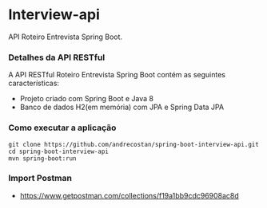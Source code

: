 # Interview-api
API Roteiro Entrevista Spring Boot.
### Detalhes da API RESTful
A API RESTful Roteiro Entrevista Spring Boot contém as seguintes características:  
* Projeto criado com Spring Boot e Java 8
* Banco de dados H2(em memória) com JPA e Spring Data JPA
### Como executar a aplicação
```
git clone https://github.com/andrecostan/spring-boot-interview-api.git
cd spring-boot-interview-api
mvn spring-boot:run
```

### Import Postman
* https://www.getpostman.com/collections/f19a1bb9cdc96908ac8d
